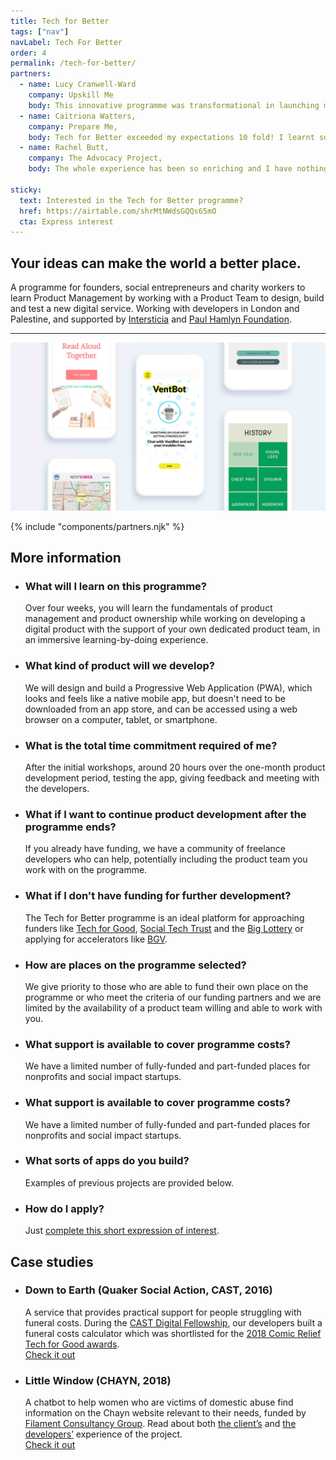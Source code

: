 ```yaml
---
title: Tech for Better
tags: ["nav"]
navLabel: Tech For Better
order: 4
permalink: /tech-for-better/
partners:
  - name: Lucy Cranwell-Ward
    company: Upskill Me
    body: This innovative programme was transformational in launching my startup. The developers were extremely passionate, considerate and easy to work with, and they understood the huge problem that I was trying to solve. I am so grateful for this programme giving me the chance to bring my idea to life!
  - name: Caitriona Watters,
    company: Prepare Me,
    body: Tech for Better exceeded my expectations 10 fold! I learnt so much. The entire programme was intense, full of energy, creativity and innovation and above all thoroughly enjoyable.
  - name: Rachel Butt,
    company: The Advocacy Project,
    body: The whole experience has been so enriching and I have nothing but gratitude for the whole shebang! We've come away with an amazing product that we're looking to develop and I've found a deep love for tech and its potential to make the world a better place.

sticky:
  text: Interested in the Tech for Better programme?
  href: https://airtable.com/shrMtNWdsGQQs65mO
  cta: Express interest
---
```


## Your ideas can make the world a better place.

A programme for founders, social entrepreneurs and charity workers to learn Product Management by working with a Product Team to design, build and test a new digital service. Working with developers in London and Palestine, and supported by [Intersticia](https://intersticia.org/) and [Paul Hamlyn Foundation](https://www.phf.org.uk/).

---

![](/assets/media/t4b_splash.png)

<!-- {.circle-reveal} -->

{% include "components/partners.njk" %}

## More information

- ### What will I learn on this programme?

  Over four weeks, you will learn the fundamentals of product management and product ownership while working on developing a digital product with the support of your own dedicated product team, in an immersive learning-by-doing experience.

- ### What kind of product will we develop?

  We will design and build a Progressive Web Application (PWA), which looks and feels like a native mobile app, but doesn't need to be downloaded from an app store, and can be accessed using a web browser on a computer, tablet, or smartphone.

- ### What is the total time commitment required of me?

  After the initial workshops, around 20 hours over the one-month product development period, testing the app, giving feedback and meeting with the developers.

- ### What if I want to continue product development after the programme ends?

  If you already have funding, we have a community of freelance developers who can help, potentially including the product team you work with on the programme.

<!-- {ol:.grid} -->

- ### What if I don't have funding for further development?

  The Tech for Better programme is an ideal platform for approaching funders like [Tech for Good](https://techforgoodhub.co.uk/), [Social Tech Trust](https://socialtechtrust.org/) and the [Big Lottery](https://www.biglotteryfund.org.uk/) or applying for accelerators like [BGV](https://bethnalgreenventures.com/).

- ### How are places on the programme selected?

  We give priority to those who are able to fund their own place on the programme or who meet the criteria of our funding partners and we are limited by the availability of a product team willing and able to work with you.

- ### What support is available to cover programme costs?

  We have a limited number of fully-funded and part-funded places for nonprofits and social impact startups.

- ### What support is available to cover programme costs?

  We have a limited number of fully-funded and part-funded places for nonprofits and social impact startups.

- ### What sorts of apps do you build?

  Examples of previous projects are provided below.

- ### How do I apply?

  Just [complete this short expression of interest](https://airtable.com/shrMtNWdsGQQs65mO).

<!-- {ul:.grid} -->

## Case studies

- ### Down to Earth (Quaker Social Action, CAST, 2016)

  A service that provides practical support for people struggling with funeral costs. During the [CAST Digital Fellowship](https://wearecast.org.uk/for-nonprofits/fellowship/), our developers built a funeral costs calculator which was shortlisted for the [2018 Comic Relief Tech for Good awards](https://www.comicrelief.com/news/tech-for-good-2018).  
  [Check it out](https://quaker-social-action.github.io/dte-website/www/)

- ### Little Window (CHAYN, 2018)
  A chatbot to help women who are victims of domestic abuse find information on the Chayn website relevant to their needs, funded by [Filament Consultancy Group](https://www.filament.ai/). Read about both [the client’s](https://medium.com/hack-for-chayn/were-trying-something-new-say-hello-to-little-window-our-chatbot-36a65ac44fda) and [the developers’](https://medium.com/hack-for-chayn/building-little-window-how-we-created-a-chatbot-for-chayn-682ecf7bd495) experience of the project.  
  [Check it out](https://chayn.co/)
